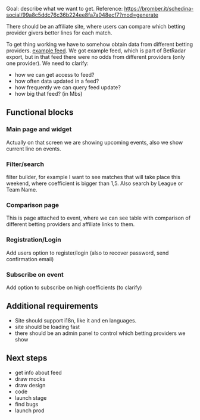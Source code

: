 Goal: describe what we want to get.
Reference: https://bromber.it/schedina-social/99a8c5ddc76c36b224ee8fa7a048ecf7?mod=generate

There should be an affiliate site, where users can compare which betting provider givers better lines for each match.

To get thing working we have to somehow obtain data from different betting providers.
[example feed](./feed.json). We got example feed, which is part of BetRadar export, but in that feed there were no odds from different providers (only one provider).
We need to clarify:
- how we can get access to feed?
- how often data updated in a feed?
- how frequently we can query feed update?
- how big that feed? (in Mbs)

## Functional blocks
### Main page and widget
Actually on that screen we are showing upcoming events, also we show current line on events.
### Filter/search
filter builder, for example I want to see matches that will take place this weekend, where coefficient is bigger than 1,5. Also search by League or Team Name.
### Comparison page
This is page attached to event, where we can see table with comparison of different betting providers and affiliate links to them.
### Registration/Login
Add users option to register/login (also to recover password, send confirmation email)
### Subscribe on event
Add option to subscribe on high coefficients (to clarify)

## Additional requirements
- Site should support i18n, like it and en languages.
- site should be loading fast
- there should be an admin panel to control which betting providers we show
## Next steps
- get info about feed
- draw mocks
- draw design
- code
- launch stage
- find bugs
- launch prod